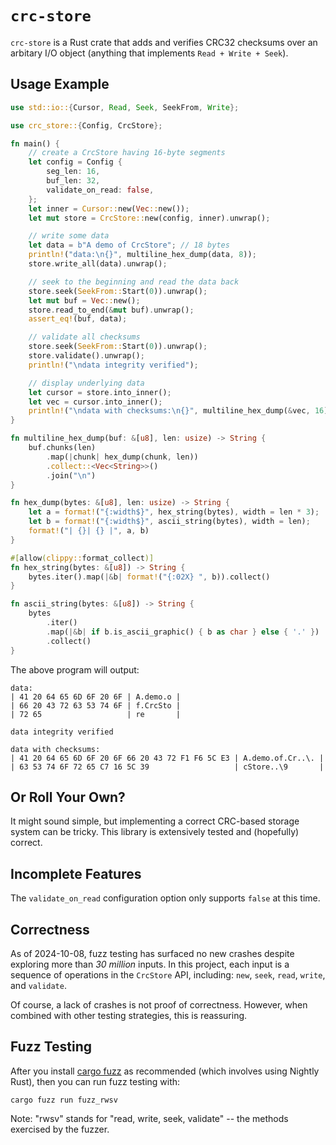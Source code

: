 # `crc-store`

`crc-store` is a Rust crate that adds and verifies CRC32 checksums over an arbitary I/O object (anything that implements `Read + Write + Seek`).

## Usage Example

```rust
use std::io::{Cursor, Read, Seek, SeekFrom, Write};

use crc_store::{Config, CrcStore};

fn main() {
    // create a CrcStore having 16-byte segments
    let config = Config {
        seg_len: 16,
        buf_len: 32,
        validate_on_read: false,
    };
    let inner = Cursor::new(Vec::new());
    let mut store = CrcStore::new(config, inner).unwrap();

    // write some data
    let data = b"A demo of CrcStore"; // 18 bytes
    println!("data:\n{}", multiline_hex_dump(data, 8));
    store.write_all(data).unwrap();

    // seek to the beginning and read the data back
    store.seek(SeekFrom::Start(0)).unwrap();
    let mut buf = Vec::new();
    store.read_to_end(&mut buf).unwrap();
    assert_eq!(buf, data);

    // validate all checksums
    store.seek(SeekFrom::Start(0)).unwrap();
    store.validate().unwrap();
    println!("\ndata integrity verified");

    // display underlying data
    let cursor = store.into_inner();
    let vec = cursor.into_inner();
    println!("\ndata with checksums:\n{}", multiline_hex_dump(&vec, 16));
}

fn multiline_hex_dump(buf: &[u8], len: usize) -> String {
    buf.chunks(len)
        .map(|chunk| hex_dump(chunk, len))
        .collect::<Vec<String>>()
        .join("\n")
}

fn hex_dump(bytes: &[u8], len: usize) -> String {
    let a = format!("{:width$}", hex_string(bytes), width = len * 3);
    let b = format!("{:width$}", ascii_string(bytes), width = len);
    format!("| {}| {} |", a, b)
}

#[allow(clippy::format_collect)]
fn hex_string(bytes: &[u8]) -> String {
    bytes.iter().map(|&b| format!("{:02X} ", b)).collect()
}

fn ascii_string(bytes: &[u8]) -> String {
    bytes
        .iter()
        .map(|&b| if b.is_ascii_graphic() { b as char } else { '.' })
        .collect()
}
```

The above program will output:

```
data:
| 41 20 64 65 6D 6F 20 6F | A.demo.o |
| 66 20 43 72 63 53 74 6F | f.CrcSto |
| 72 65                   | re       |

data integrity verified

data with checksums:
| 41 20 64 65 6D 6F 20 6F 66 20 43 72 F1 F6 5C E3 | A.demo.of.Cr..\. |
| 63 53 74 6F 72 65 C7 16 5C 39                   | cStore..\9       |
```

## Or Roll Your Own?

It might sound simple, but implementing a correct CRC-based storage system can be tricky. This library is extensively tested and (hopefully) correct.

## Incomplete Features

The `validate_on_read` configuration option only supports `false` at this time.

## Correctness

As of 2024-10-08, fuzz testing has surfaced no new crashes despite exploring more than _30 million_ inputs. In this project, each input is a sequence of operations in the `CrcStore` API, including: `new`, `seek`, `read`, `write`, and `validate`.

Of course, a lack of crashes is not proof of correctness. However, when combined with other testing strategies, this is reassuring.

## Fuzz Testing

After you install [cargo fuzz] as recommended (which involves using Nightly Rust), then you can run fuzz testing with:

```console
cargo fuzz run fuzz_rwsv
```

Note: "rwsv" stands for "read, write, seek, validate" -- the methods exercised by the fuzzer.

[cargo fuzz]: https://github.com/rust-fuzz/cargo-fuzz
